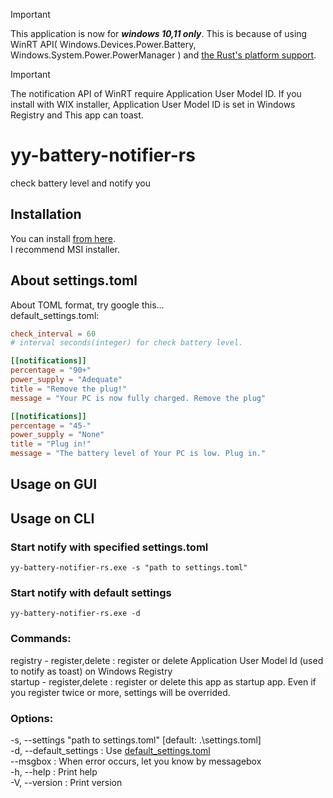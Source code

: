 > [!IMPORTANT]
> This application is now for ***windows 10,11 only***. This is because of using WinRT API( Windows.Devices.Power.Battery, Windows.System.Power.PowerManager ) and [the Rust's platform support](https://doc.rust-lang.org/beta/rustc/platform-support.html).  
  
> [!IMPORTANT]
> The notification API of WinRT require Application User Model ID. If you install with WIX installer, Application User Model ID is set in Windows Registry and This app can toast.
# yy-battery-notifier-rs
check battery level and notify you

## Installation
You can install [from here](https://github.com/yy-tromb/yy-battery-notifier-rs/releases).  
I recommend MSI installer.

## About settings.toml
About TOML format, try google this...  
default_settings.toml:
```default_settings.toml
check_interval = 60
# interval seconds(integer) for check battery level.

[[notifications]]
percentage = "90+"
power_supply = "Adequate"
title = "Remove the plug!"
message = "Your PC is now fully charged. Remove the plug"

[[notifications]]
percentage = "45-"
power_supply = "None"
title = "Plug in!"
message = "The battery level of Your PC is low. Plug in."
```

## Usage on GUI

## Usage on CLI

### Start notify with specified settings.toml
`yy-battery-notifier-rs.exe -s "path to settings.toml"`

### Start notify with default settings
`yy-battery-notifier-rs.exe -d`

### Commands:
  registry - register,delete : register or delete Application User Model Id (used to notify as toast) on Windows Registry  
  startup - register,delete : register or delete this app as startup app. Even if you register twice or more, settings will be overrided.  

### Options:
  -s, --settings "path to settings.toml"  \[default: .\settings.toml]  
  -d, --default_settings : Use [default_settings.toml](https://github.com/yy-tromb/yy-battery-notifier-rs/blob/main/default_settings.toml)  
      --msgbox : When error occurs, let you know by messagebox  
  -h, --help : Print help  
  -V, --version : Print version  
